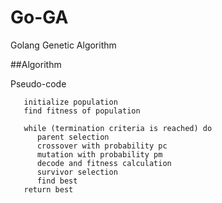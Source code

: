 # Go-GA

Golang Genetic Algorithm

##Algorithm

Pseudo-code
```
   initialize population
   find fitness of population
   
   while (termination criteria is reached) do
      parent selection
      crossover with probability pc
      mutation with probability pm
      decode and fitness calculation
      survivor selection
      find best
   return best
```
